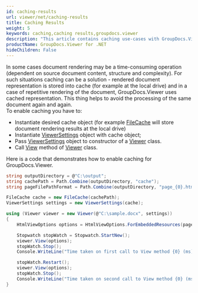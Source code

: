 ```yaml
---
id: caching-results
url: viewer/net/caching-results
title: Caching Results
weight: 5
keywords: caching,caching results,groupdocs.viewer
description: "This article contains caching use-cases with GroupDocs.Viewer within your .NET applications."
productName: GroupDocs.Viewer for .NET
hideChildren: False
---
```

In some cases document rendering may be a time-consuming operation (dependent on source document content, structure and complexity). For such situations caching can be a solution - rendered document representation is stored into cache (for example at the local drive) and in a case of repetitive rendering of the document, GroupDocs.Viewer uses cached representation. This thing helps to avoid the processing of the same document again and again.  
To enable caching you have to:

* Instantiate desired cache object (for example [FileCache](https://apireference.groupdocs.com/net/viewer/groupdocs.viewer.caching/filecache) will store document rendering results at the local drive)
* Instantiate [ViewerSettings](https://apireference.groupdocs.com/net/viewer/groupdocs.viewer/viewersettings) object with cache object;
* Pass [ViewerSettings](https://apireference.groupdocs.com/net/viewer/groupdocs.viewer/viewersettings) object to constructor of a [Viewer](https://apireference.groupdocs.com/net/viewer/groupdocs.viewer/viewer) class.
* Call [View](https://apireference.groupdocs.com/net/viewer/groupdocs.viewer/viewer/methods/view) method of [Viewer](https://apireference.groupdocs.com/net/viewer/groupdocs.viewer/viewer) class.

Here is a code that demonstrates how to enable caching for GroupDocs.Viewer.

```csharp
string outputDirectory = @"C:\output";
string cachePath = Path.Combine(outputDirectory, "cache");
string pageFilePathFormat = Path.Combine(outputDirectory, "page_{0}.html");

FileCache cache = new FileCache(cachePath);
ViewerSettings settings = new ViewerSettings(cache);

using (Viewer viewer = new Viewer(@"C:\sample.docx", settings))
{
    HtmlViewOptions options = HtmlViewOptions.ForEmbeddedResources(pageFilePathFormat);

    Stopwatch stopWatch = Stopwatch.StartNew();
    viewer.View(options);
    stopWatch.Stop();
    Console.WriteLine("Time taken on first call to View method {0} (ms).", stopWatch.ElapsedMilliseconds);

    stopWatch.Restart();
    viewer.View(options);
    stopWatch.Stop();
    Console.WriteLine("Time taken on second call to View method {0} (ms).", stopWatch.ElapsedMilliseconds);
}
```
